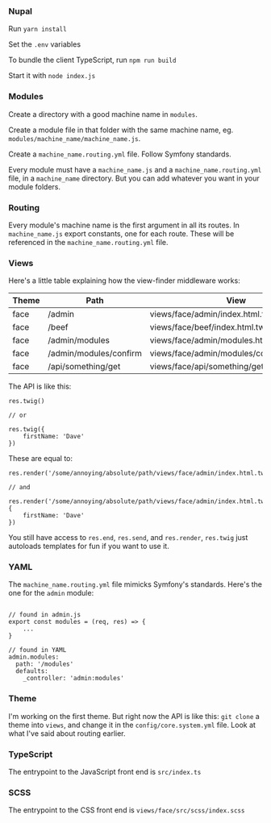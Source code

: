 ### Nupal

Run `yarn install`

Set the `.env` variables

To bundle the client TypeScript, run `npm run build`

Start it with `node index.js`

### Modules

Create a directory with a good machine name in `modules`.

Create a module file in that folder with the same machine name, eg. `modules/machine_name/machine_name.js`.

Create a `machine_name.routing.yml` file. Follow Symfony standards.

Every module must have a `machine_name.js` and a `machine_name.routing.yml` file, in a `machine_name` directory. But you can add whatever you want in your module folders.

### Routing

Every module's machine name is the first argument in all its routes. In `machine_name.js` export constants, one for each route. These will be referenced in the `machine_name.routing.yml` file.

### Views

Here's a little table explaining how the view-finder middleware works:

| Theme | Path                   | View                                       |
|-------|------------------------|--------------------------------------------|
| face  | /admin                 | views/face/admin/index.html.twig           |
| face  | /beef                  | views/face/beef/index.html.twig            |
| face  | /admin/modules         | views/face/admin/modules.html.twig         |
| face  | /admin/modules/confirm | views/face/admin/modules/confirm.html.twig |
| face | /api/something/get     | views/face/api/something/get.html.twig     

The API is like this:
```
res.twig()

// or

res.twig({
    firstName: 'Dave'
})
```

These are equal to:

```
res.render('/some/annoying/absolute/path/views/face/admin/index.html.twig')

// and

res.render('/some/annoying/absolute/path/views/face/admin/index.html.twig', {
    firstName: 'Dave'
})
```

You still have access to `res.end`, `res.send`, and `res.render`, `res.twig` just autoloads templates for fun if you want to use it.

### YAML

The `machine_name.routing.yml` file mimicks Symfony's standards. Here's the one for the `admin` module:

```

// found in admin.js
export const modules = (req, res) => {
    ...
}

// found in YAML
admin.modules:
  path: '/modules'
  defaults:
    _controller: 'admin:modules'
```

### Theme

I'm working on the first theme. But right now the API is like this: `git clone` a theme into `views`, and change it in the `config/core.system.yml` file. Look at what I've said about routing earlier.

### TypeScript
The entrypoint to the JavaScript front end is `src/index.ts`

### SCSS
The entrypoint to the CSS front end is `views/face/src/scss/index.scss`
